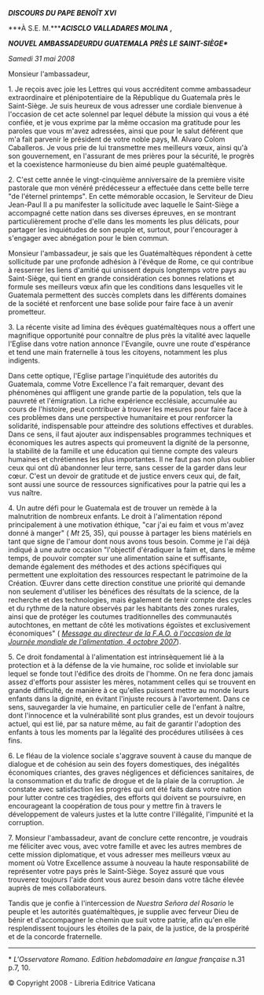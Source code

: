 ***DISCOURS DU PAPE BENOÎT XVI***

***À S.E. M.******ACISCLO VALLADARES MOLINA*** ***,***

***NOUVEL AMBASSADEUR******DU GUATEMALA*** ***PRÈS LE SAINT-SIÈGE\****

*Samedi 31 mai 2008*

Monsieur l'ambassadeur,

1\. Je reçois avec joie les Lettres qui vous accréditent comme ambassadeur extraordinaire et plénipotentiaire de la République du Guatemala près le Saint-Siège. Je suis heureux de vous adresser une cordiale bienvenue à l'occasion de cet acte solennel par lequel débute la mission qui vous a été confiée, et je vous exprime par la même occasion ma gratitude pour les paroles que vous m'avez adressées, ainsi que pour le salut déférent que m'a fait parvenir le président de votre noble pays, M. Alvaro Colom Caballeros. Je vous prie de lui transmettre mes meilleurs vœux, ainsi qu'à son gouvernement, en l'assurant de mes prières pour la sécurité, le progrès et la coexistence harmonieuse du bien aimé peuple guatémaltèque.

2\. C'est cette année le vingt-cinquième anniversaire de la première visite pastorale que mon vénéré prédécesseur a effectuée dans cette belle terre "de l'éternel printemps". En cette mémorable occasion, le Serviteur de Dieu Jean-Paul II a pu manifester la sollicitude avec laquelle le Saint-Siège a accompagné cette nation dans ses diverses épreuves, en se montrant particulièrement proche d'elle dans les moments les plus délicats, pour partager les inquiétudes de son peuple et, surtout, pour l'encourager à s'engager avec abnégation pour le bien commun.

Monsieur l'ambassadeur, je sais que les Guatémaltèques répondent à cette sollicitude par une profonde adhésion à l'évêque de Rome, ce qui contribue à resserrer les liens d'amitié qui unissent depuis longtemps votre pays au Saint-Siège, qui tient en grande considération ces bonnes relations et formule ses meilleurs vœux afin que les conditions dans lesquelles vit le Guatemala permettent des succès complets dans les différents domaines de la société et renforcent une base solide pour faire face à un avenir prometteur.

3\. La récente visite ad limina des évêques guatémaltèques nous a offert une magnifique opportunité pour connaître de plus près la vitalité avec laquelle l'Eglise dans votre nation annonce l'Evangile, ouvre une route d'espérance et tend une main fraternelle à tous les citoyens, notamment les plus indigents.

Dans cette optique, l'Eglise partage l'inquiétude des autorités du Guatemala, comme Votre Excellence l'a fait remarquer, devant des phénomènes qui affligent une grande partie de la population, tels que la pauvreté et l'émigration. La riche expérience ecclésiale, accumulée au cours de l'histoire, peut contribuer à trouver les mesures pour faire face à ces problèmes dans une perspective humanitaire et pour renforcer la solidarité, indispensable pour atteindre des solutions effectives et durables. Dans ce sens, il faut ajouter aux indispensables programmes techniques et économiques les autres aspects qui promeuvent la dignité de la personne, la stabilité de la famille et une éducation qui tienne compte des valeurs humaines et chrétiennes les plus importantes. Il ne faut pas non plus oublier ceux qui ont dû abandonner leur terre, sans cesser de la garder dans leur cœur. C'est un devoir de gratitude et de justice envers ceux qui, de fait, sont aussi une source de ressources significatives pour la patrie qui les a vus naître.

4\. Un autre défi pour le Guatemala est de trouver un remède à la malnutrition de nombreux enfants. Le droit à l'alimentation répond principalement à une motivation éthique, "car j'ai eu faim et vous m'avez donné à manger" ( *Mt* 25, 35), qui pousse à partager les biens matériels en tant que signe de l'amour dont nous avons tous besoin. Comme je l'ai déjà indiqué à une autre occasion "l'objectif d'éradiquer la faim et, dans le même temps, de pouvoir compter sur une alimentation saine et suffisante, demande également des méthodes et des actions spécifiques qui permettent une exploitation des ressources respectant le patrimoine de la Création. Œuvrer dans cette direction constitue une priorité qui demande non seulement d'utiliser les bénéfices des résultats de la science, de la recherche et des technologies, mais également de tenir compte des cycles et du rythme de la nature observés par les habitants des zones rurales, ainsi que de protéger les coutumes traditionnelles des communautés autochtones, en mettant de côté les motivations égoïstes et exclusivement économiques" ( *[Message au directeur de la F.A.O. à l'occasion de la Journée mondiale de l'alimentation, 4 octobre 2007](/content/benedict-xvi/fr/messages/food/documents/hf_ben-xvi_mes_20071004_world-food-day-2007.html)*).

5\. Ce droit fondamental à l'alimentation est intrinsèquement lié à la protection et à la défense de la vie humaine, roc solide et inviolable sur lequel se fonde tout l'édifice des droits de l'homme. On ne fera donc jamais assez d'efforts pour assister les mères, notamment celles qui se trouvent en grande difficulté, de manière à ce qu'elles puissent mettre au monde leurs enfants dans la dignité, en évitant l'injuste recours à l'avortement. Dans ce sens, sauvegarder la vie humaine, en particulier celle de l'enfant à naître, dont l'innocence et la vulnérabilité sont plus grandes, est un devoir toujours actuel, qui est lié, par sa nature même, au fait de garantir l'adoption des enfants à tous les moments par la légalité des procédures utilisées à ces fins.

6\. Le fléau de la violence sociale s'aggrave souvent à cause du manque de dialogue et de cohésion au sein des foyers domestiques, des inégalités économiques criantes, des graves négligences et déficiences sanitaires, de la consommation et du trafic de drogue et de la plaie de la corruption. Je constate avec satisfaction les progrès qui ont été faits dans votre nation pour lutter contre ces tragédies, des efforts qui doivent se poursuivre, en encourageant la coopération de tous pour y mettre fin à travers le développement de valeurs justes et la lutte contre l'illégalité, l'impunité et la corruption.

7\. Monsieur l'ambassadeur, avant de conclure cette rencontre, je voudrais me féliciter avec vous, avec votre famille et avec les autres membres de cette mission diplomatique, et vous adresser mes meilleurs vœux au moment où Votre Excellence assume à nouveau la haute responsabilité de représenter votre pays près le Saint-Siège. Soyez assuré que vous trouverez toujours l'aide dont vous aurez besoin dans votre tâche élevée auprès de mes collaborateurs.

Tandis que je confie à l'intercession de *Nuestra Señora del Rosario* le peuple et les autorités guatémaltèques, je supplie avec ferveur Dieu de bénir et d'accompagner le chemin que suit votre patrie, afin qu'en elle resplendissent toujours les étoiles de la paix, de la justice, de la prospérité et de la concorde fraternelle.

* * *

\* *L'Osservatore Romano. Edition hebdomadaire en langue française* n.31 p.7, 10.

© Copyright 2008 - Libreria Editrice Vaticana